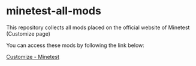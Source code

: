 # minetest-all-mods
This repository collects all mods placed on the official website of Minetest (Customize page)

You can access these mods by following the link below:

[Customize - Minetest](http://www.minetest.net/customize/)
